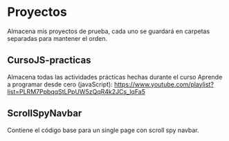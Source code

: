 # Proyectos
Almacena mis proyectos de prueba, cada uno se guardará en carpetas separadas para mantener el orden.

## CursoJS-practicas
Almacena todas las actividades prácticas hechas durante el curso Aprende a programar desde cero (javaScript): https://www.youtube.com/playlist?list=PLRM7PpbqqStLPpUW5zQqR4k2JCs_lqFa5


## ScrollSpyNavbar
  Contiene el código base para un single page con scroll spy navbar.
